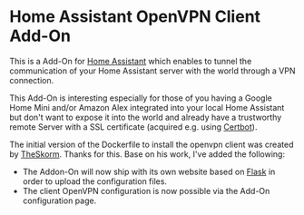 # Home Assistant OpenVPN Client Add-On

This is a Add-On for [Home Assistant](https://www.home-assistant.io) which enables to tunnel the communication of your 
Home Assistant server with the world through a VPN connection. 

This Add-On is interesting especially for those of you having a Google Home Mini and/or Amazon Alex integrated into your 
local Home Assistant but don't want to expose it into the world and already have a trustworthy remote Server with a SSL 
certificate (acquired e.g. using [Certbot](https://certbot.eff.org/)).

The initial version of the Dockerfile to install the openvpn client was created by [TheSkorm](https://github.com/TheSkorm). 
Thanks for this. Base on his work, I've added the following:

* The Addon-On will now ship with its own website based on [Flask](http://flask.pocoo.org/)
  in order to upload the configuration files.
* The client OpenVPN configuration is now possible via the Add-On configuration page.


